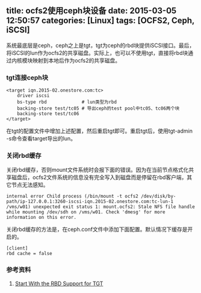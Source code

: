 title: ocfs2使用ceph块设备
date: 2015-03-05 12:50:57
categories: [Linux]
tags: [OCFS2, Ceph, iSCSI]
---


系统最底层是ceph，ceph之上是tgt，tgt为ceph的rbd块提供iSCSI接口。最后，将iSCSI的lun作为ocfs2的共享磁盘。实际上，也可以不使用tgt，直接将rbd块通过内核模块映射到本地后作为ocfs2的共享磁盘。

<!--more-->

### tgt连接ceph块

```
<target iqn.2015-02.onestore.com:tc>
    driver iscsi
    bs-type rbd             # lun类型为rbd
    backing-store test/tc05 # 导出ceph的test pool中tc05、tc06两个块
    backing-store test/tc06
</target>
```
在tgt的配置文件中增加上述配置，然后重启tgt即可。重启tgt后，使用tgt-admin -s命令查看target导出的lun。

### 关闭rbd缓存

关闭rbd缓存，否则mount文件系统时会报下面的错误。因为在当前节点格式化共享磁盘后，ocfs2文件系统的信息没有完全写入到磁盘而是停留在rbd客户端，其它节点无法感知。
```
internal error Child process (/bin/mount -t ocfs2 /dev/disk/by-path/ip-127.0.0.1:3260-iscsi-iqn.2015-02.onestore.com:tc-lun-1 /vms/w01) unexpected exit status 1: mount.ocfs2: Stale NFS file handle while mounting /dev/sdh on /vms/w01. Check 'dmesg' for more information on this error.
```

关闭rbd缓存的方法是，在ceph.conf文件中添加下面配置。默认情况下缓存是开启的。
```
[client]
rbd cache = false
```

### 参考资料

1. [Start With the RBD Support for TGT](http://www.sebastien-han.fr/blog/2014/07/07/start-with-the-rbd-support-for-tgt/) 

